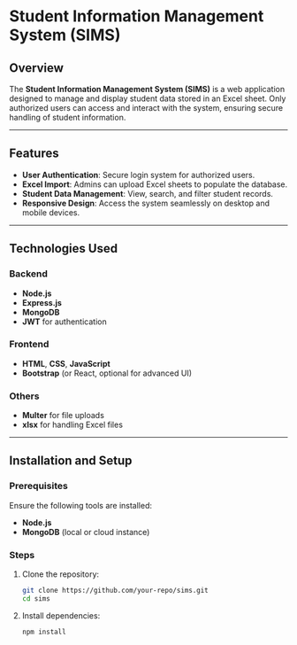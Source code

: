 # Student Information Management System (SIMS)

## Overview
The **Student Information Management System (SIMS)** is a web application designed to manage and display student data stored in an Excel sheet. Only authorized users can access and interact with the system, ensuring secure handling of student information.

---

## Features
- **User Authentication**: Secure login system for authorized users.
- **Excel Import**: Admins can upload Excel sheets to populate the database.
- **Student Data Management**: View, search, and filter student records.
- **Responsive Design**: Access the system seamlessly on desktop and mobile devices.

---

## Technologies Used
### Backend
- **Node.js**
- **Express.js**
- **MongoDB**
- **JWT** for authentication

### Frontend
- **HTML**, **CSS**, **JavaScript**
- **Bootstrap** (or React, optional for advanced UI)

### Others
- **Multer** for file uploads
- **xlsx** for handling Excel files

---

## Installation and Setup
### Prerequisites
Ensure the following tools are installed:
- **Node.js**
- **MongoDB** (local or cloud instance)

### Steps
1. Clone the repository:
   ```bash
   git clone https://github.com/your-repo/sims.git
   cd sims
   ```

2. Install dependencies:
   ```bash
   npm install
   ```
